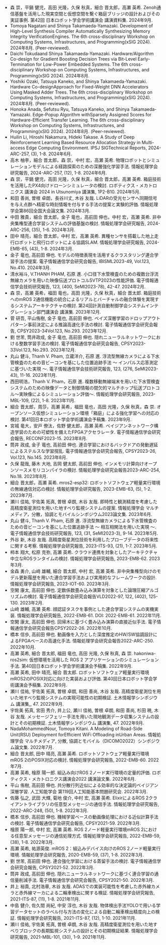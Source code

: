 - 森 崇，平鍋 健児，高田 光隆，久保 秋真，細合 晋太郎，高瀬 英希. Zenoh通信基盤を活用した現実空間と仮想空間を繋ぐ箱庭ブリッジの設計およびその実証事例. 第42回 日本ロボット学会学術講演会 講演資料集. 2024年9月.
- Tomoya Nagatani and Shinya Takamaeda-Yamazaki. Development of High-Level Synthesis Compiler Automatically Synthesizing Memory Integrity VerificationEngines. The 6th cross-disciplinary Workshop on Computing Systems, Infrastructures, and Programming(xSIG 2024). 2024年8月. (Peer-reviewed).
- Daichi Tokudaand Shinya Takamaeda-Yamazaki. Hardware/Algorithm Co-design for Gradient Boosting Decision Trees via Bit-Level Early-Termination for Low-Power Embedded Systems. The 6th cross-disciplinary Workshop on Computing Systems, Infrastructures, and Programming(xSIG 2024). 2024年8月.
- Yoshiki Ozaki, Tatsuya Kaneko, and Shinya Takamaeda-Yamazaki. Hardware Co-designApproach for Fixed-Weight DNN Accelerators Using Masked Adder Trees. The 6th cross-disciplinary Workshop on Computing Systems, Infrastructures, and Programming(xSIG 2024). 2024年8月. (Peer-reviewed).
- Honoka Anada, Sefutsu Ryu, Tatsuya Kaneko, and Shinya Takamaeda-Yamazaki. Edge-Popup Algorithm withSparsely Assigned Scores for Hardware-Efficient Transfer Learning. The 6th cross-disciplinary Workshop on Computing Systems, Infrastructures, and Programming(xSIG 2024). 2024年8月. (Peer-reviewed).
- Huilin Li, Hiroshi Nakamura, Hideki Takase. A Study of Deep Reinforcement Learning Based Resource Allocation Strategy in Multi-access Edge Computing Environment. IPSJ SIGTechnical Reports, 2024-ARC-257, (3), 1-8. 2024年6月.
- 高木 柚李，細合 晋太郎，森 崇，中村 宏，高瀬 英希. 物理ロボットとシミュレーションモデルによる経路探索のための深層強化学習手法. 情報処理学会研究報告, 2024-ARC-257, (12), 1-8. 2024年6月.
- 森 崇，平鍋 健児，高田 光隆，久保 秋真，細合 晋太郎，高瀬 英希. 箱庭技術を活用したPX4向けドローンシミュレータの検討. ロボティクス・メカトロニクス 講演会 2024 in Utsunomiya 講演集, 1P2-B10. 2024年5月.
- 和田 善尚, 曽根 卓朗，長谷川丈, 木谷 友哉. LiDARの受光センサへ同期信号を与え点群へ精密な時刻情報を付与する手法の提案と実験的評価. 情報処理学会第86回全国大会論文集. 2024年3月.
- 中田 雅貴，細合 晋太郎，金子 竜也，高前田 伸也，中村 宏，高瀬 英希. 非中央集権型連合学習システムの評価基盤の検討. 情報処理学会研究報告, 2024-ARC-256, (35), 1-6. 2024年3月.
- 田中 晴亮，細合 晋太郎，中村 宏，高瀬 英希. 異種センサを搭載した地上走行ロボットと飛行ロボットによる協調SLAM. 情報処理学会研究報告, 2024-EMB-65, (43), 1-8. 2024年3月.
- 金子 竜也, 高前田 伸也. モデルの特徴表現を活用するクラスタリング連合学習手法の提案. 電子情報通信学会研究会報告, IBISML2023-49, Vol.123, No.410. 2024年3月.
- 清水裕斗, V.THANH PHAM, 石原 進. 小口径下水管検査のための複数台浮流無線カメラを用いた映像伝送プロトコルSVTP2023の性能評価. 電子情報通信学会技術研究報告, 123, (400, SeMI2023-78), 42-47. 2024年2月.
- 森 崇，高瀬 英希，福田 竜也，高田 光隆，久保 秋真，細合 晋太郎. 箱庭技術へのmROS 2通信機能の統合によるリアルとバーチャルの融合体験を実現するシステムアーキテクチャの検討. 第24回計測自動制御学会システムインテグレーション部門講演会 講演集. 2023年12月.
- 菅 研吾, 平山侑樹, 金子 竜也, 高前田 伸也. ベイズ深層学習のドロップアウトパターン事前決定による推論高速化手法の検討. 電子情報通信学会研究会報告, CPSY2023-34Vol.123, No.293. 2023年12月.
- 劉 世芾, 筒井政成, 金子 竜也, 高前田 伸也. 隠れニューラルネットワークにおける整数学習手法の検討. 電子情報通信学会研究会報告, CPSY2023-33Vol.123, No.293. 2023年12月.
- 丸山 健斗, Thanh V. Pham, 立蔵洋介, 石原 進. 浮流型無線カメラによる下水管検査のための音ビーコンを基にした位置追跡手法 〜 インパルス応答測定に基づいた実現 〜. 電子情報通信学会技術研究報告, 123, (276, SeMI2023-43), 11-16. 2023年11月.
- 西田明浩，Thanh V. Pham，石原 進. 複数移動無線端末を用いた下水管検査システムのための映像データと制御情報の間欠的マルチホップ伝送プロトコル〜実映像によるシミュレーション評価〜. 情報処理学会研究報告, 2023-MBL-109, (22), 1-8. 2023年11月.
- 細合 晋太郎，周莎，高瀬 英希，福田 竜也，高田 光隆，久保 秋真，森 崇. オープンソース仮想シミュレーション環境「箱庭」による強化学習への対応の検討. 第41回日本ロボット学会学術講演会予稿集. 2023年9月.
- 宮城 竜大，安戸 僚汰，佐野 健太郎，高瀬 英希. ベイジアンネットワーク構造学習のための可塑性を備えたFPGAアクセラレータ. 電子情報通信学会研究会報告, RECONF2023-15. 2023年8月.
- 筒井 政成, 金子 竜也, 高前田 伸也. 連合学習におけるバックドアの発動遅延によるステルスな学習撹乱. 電子情報通信学会研究会報告, CPSY2023-26, Vol.123, No.145. 2023年8月.
- 久保 龍哉, 藤木 大地, 吉岡 健太郎, 高前田 伸也. インメモリ計算向けオープンソースメモリコンパイラの検討. 情報処理学会研究会報告2023-ARC-254, No.18. 2023年8月.
- 細合 晋太郎，高瀬 英希. mros2-esp32: ロボットソフトウェア軽量実行環境の無線通信対応の検討. 情報処理学会研究報告, 2023-EMB-63, (5), 1-2. 2023年7月.
- 瀬川 佳祐, 宇佐美 拓真, 曽根 卓朗, 木谷 友哉. 即時性と観測精度を考慮した高精度衛星測位を用いた地すべり監視システムの提案. 情報処理学会 マルチメディア，分散，協調とモバイルシンポジウム2023論文集. 2023年6月.
- 丸山 健斗, Thanh V. Pham, 石原 進. 浮流型無線カメラによる下水管検査のための音ビーコンを基にした位置追跡手法 〜 相互相関法を用いた実現 〜. 電子情報通信学会技術研究報告, 123, (31, SeMI2023-3), 9-14. 2023年5月.
- 外谷 新, 木谷 友哉. 高精度衛星測位技術を利用したプローブデータの将来性に関する考察. 情報処理学会研究報告, 2023-ITS-93, (21), 1-7. 2023年5月.
- 柿本 翔大, 松原 克弥, 高瀬 英希. クラウド連携を対象としたアーキテクチャ中立なROSランタイムの検討. 情報処理学会研究報告, 2023-EMB-62. 2023年3月.
- 金森 勇介, 山﨑 雄輔, 細合 晋太郎, 中村 宏, 高瀬 英希. 非中央集権型向けのモデル更新履歴を用いた連合学習手法および実用的なフレームワークの設計. 情報処理学会研究報告, 2023-IOT-60. 2023年3月.
- 空閑 康太, 高前田 伸也. 定数係数畳み込み演算を対象とした論理圧縮アルゴリズムの検討. 電子情報通信学会研究会報告VLD2022-97, 122, (402), 125-130. 2023年2月.
- 山﨑 雄輔, 高瀬 英希. 顔認証タスクを事例とした連合学習システムの実機実装. 情報処理学会研究報告, 2022-EMB-61. DOI: 2022-EMB-61. 2022年11月.
- 空閑 康太, 高前田 伸也. 回帰木に基づく畳み込み演算の直接近似手法. 電子情報通信学会研究会報告CPSY2022-26. 2022年10月.
- 橋本 信歩, 高前田 伸也. 動画像を入力とした深度推定のHW/SW協調設計によるFPGAベースの高速化手法. 情報処理学会研究会報告2022-ARC-250. 2022年10月.
- 高瀬 英希, 細合 晋太郎, 福田 竜也, 高田 光隆, 久保 秋真, 森 崇. hakoniwa-ros2sim: 仮想環境を活用した ROS 2 アプリケーションのシミュレーション手法. 第40回日本ロボット学会学術講演会予稿集. 2022年9月.
- 高瀬 英希, 田中 晴亮, 細合 晋太郎. ロボットソフトウェア軽量実行環境mROS2のPOSIX対応に向けた実装および評価. 第40回日本ロボット学会学術講演会予稿集. 2022年9月.
- 瀬川 佳祐, 宇佐美 拓真, 曽根 卓朗, 和田 善尚, 木谷 友哉. 高精度衛星測位を用いた地すべり監視システムの実現可能性の初期検証. 土木情報学シンポジウム 講演集,, 47. 2022年9月.
- 宇佐美 拓真, 宮田 秀介, 井上公, 瀬川 佳祐, 曽根 卓朗, 和田 善尚, 杉田 暁, 木谷 友哉. メッセージフェリー手法を用いた現地観測データ収集システムの設計とその初期検証. 土木情報学シンポジウム 講演集, 47. 2022年9月.
- NadaMohammedNour, Tomoya Kitani. A Modeling of Road-Side Unit(RSU) Deployment forEfficient WiFi Offloading inUrban Areas. 情報処理学会 マルチメディア, 分散, 協調とモバイル（DICOMO2022）シンポジウム論文集. 2022年7月.
- 細合 晋太郎, 田中 晴亮, 高瀬 英希. ロボットソフトウェア軽量実行環境mROS 2のPOSIX対応の検討. 情報処理学会研究報告, 2022-EMB-60. 2022年7月.
- 高瀬 英希, 檜原 陽一郎. 組込み向けROS 2ノード実行環境の定量的評価. ロボティクス・メカトロニクス講演会2022 講演論文集. 2022年6月.
- 平山 侑樹, 高前田 伸也. 共分散行列近似による効率的な決定論的ベイジアン深層学習. 人工知能学会 第119回人工知能基本問題研究会. 2022年3月.
- 佐藤 弘之, 武田 大輝, 菊地 俊介, 中村 宏, 高瀬 英希. ElixirによるROS 2クライアントライブラリの任意型メッセージの通信手法. 情報処理学会研究報告, 2022-ARC-248, (50), 1-8. 2022年3月.
- 橋本 信歩, 高前田 伸也. 機械学習ベースの動画像処理における近似計算手法の検討. 電子情報通信学会研究会報告, CPSY2021-59. 2022年3月.
- 檜原 陽一郎, 中村 宏, 高瀬 英希. ROS 2ノード軽量実行環境mROS 2における任意型メッセージの通信処理方式. 情報処理学会研究報告, 2022-EMB-59, (38), 1-8. 2022年3月.
- 高瀬 英希, 祐源英俊. mROS 2：組込みデバイス向けのROS 2ノード軽量実行環境. 情報処理学会研究報告, 2020-EMB-59, (37), 1-8. 2022年3月.
- 劉 世芾, 高前田 伸也. 連合強化学習における蒸留手法の検討. 電子情報通信学会研究会報告, CPSY2021-52. 2022年3月.
- 筒井 政成, 高前田 伸也. 隠れニューラルネットワークに基づく連合学習の通信量削減手法. 電子情報通信学会研究会報告, CPSY2021-50. 2022年3月.
- 井上 裕貴, 北村浩章, 木谷 友哉. ADASでの実装可能性を考慮した赤外線カメラと赤外線マーカによる二輪車検出に関する検証. 情報処理学会研究報告, 2021-ITS-87, (11), 1-8. 2021年11月.
- 中島 健介, 佐久間 尚紀, 中安 淳也, 木谷 友哉. 物体検出手法YOLOで用いる学習データセットのラベル付与方法の変化による自動二輪車検出精度向上の検証. 情報処理学会研究報告, 2021-ITS-87, (12), 1-10. 2021年11月.
- 瀬川 佳祐, 宇佐美 拓真, 曽根 卓朗, 木谷 友哉. 高精度衛星測位を用いた地すべりブロックの長期監視システムの設計とその初期検証結果. 情報処理学会研究報告, 2021-MBL-101, (30), 1-9. 2021年11月.
